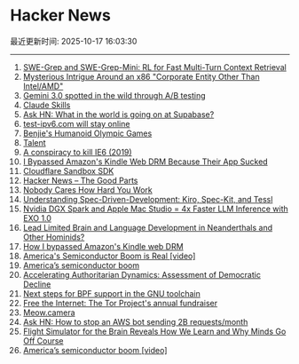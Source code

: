 # Hacker News

最近更新时间: 2025-10-17 16:03:30

--- 
1. [SWE-Grep and SWE-Grep-Mini: RL for Fast Multi-Turn Context Retrieval](https://cognition.ai/blog/swe-grep) 
2. [Mysterious Intrigue Around an x86 "Corporate Entity Other Than Intel/AMD"](https://www.phoronix.com/news/x86-Opcodes-Not-AMD-Or-Intel) 
3. [Gemini 3.0 spotted in the wild through A/B testing](https://ricklamers.io/posts/gemini-3-spotted-in-the-wild/) 
4. [Claude Skills](https://www.anthropic.com/news/skills) 
5. [Ask HN: What in the world is going on at Supabase?](https://news.ycombinator.com/item?id=45609621) 
6. [test-ipv6.com will stay online](https://status.test-ipv6.com) 
7. [Benjie's Humanoid Olympic Games](https://generalrobots.substack.com/p/benjies-humanoid-olympic-games) 
8. [Talent](https://www.felixstocker.com/blog/talent) 
9. [A conspiracy to kill IE6 (2019)](https://blog.chriszacharias.com/a-conspiracy-to-kill-ie6) 
10. [I Bypassed Amazon's Kindle Web DRM Because Their App Sucked](https://blog.pixelmelt.dev/kindle-web-drm/) 
11. [Cloudflare Sandbox SDK](https://sandbox.cloudflare.com/) 
12. [Hacker News – The Good Parts](https://smartmic.bearblog.dev/why-hacker-news/) 
13. [Nobody Cares How Hard You Work](https://alifeengineered.substack.com/p/nobody-cares-how-hard-you-work) 
14. [Understanding Spec-Driven-Development: Kiro, Spec-Kit, and Tessl](https://martinfowler.com/articles/exploring-gen-ai/sdd-3-tools.html) 
15. [Nvidia DGX Spark and Apple Mac Studio = 4x Faster LLM Inference with EXO 1.0](https://blog.exolabs.net/nvidia-dgx-spark/) 
16. [Lead Limited Brain and Language Development in Neanderthals and Other Hominids?](https://today.ucsd.edu/story/did-lead-limit-brain-and-language-development-in-neanderthals-and-other-extinct-hominids) 
17. [How I bypassed Amazon's Kindle web DRM](https://blog.pixelmelt.dev/kindle-web-drm/) 
18. [America's Semiconductor Boom is Real [video]](https://www.youtube.com/watch?v=T-jt3qBzJ4A) 
19. [America’s semiconductor boom](https://www.youtube.com/watch?v=T-jt3qBzJ4A) 
20. [Accelerating Authoritarian Dynamics: Assessment of Democratic Decline](https://steadystate1.substack.com/p/accelerating-authoritarian-dynamics) 
21. [Next steps for BPF support in the GNU toolchain](https://lwn.net/Articles/1039827/) 
22. [Free the Internet: The Tor Project's annual fundraiser](https://blog.torproject.org/2025-fundraiser-donations-matched/) 
23. [Meow.camera](https://meow.camera/) 
24. [Ask HN: How to stop an AWS bot sending 2B requests/month](https://news.ycombinator.com/item?id=45613567) 
25. [Flight Simulator for the Brain Reveals How We Learn and Why Minds Go Off Course](https://now.tufts.edu/2025/10/16/flight-simulator-brain-reveals-how-we-learn-and-why-minds-sometimes-go-course) 
26. [America’s semiconductor boom [video]](https://www.youtube.com/watch?v=T-jt3qBzJ4A) 
